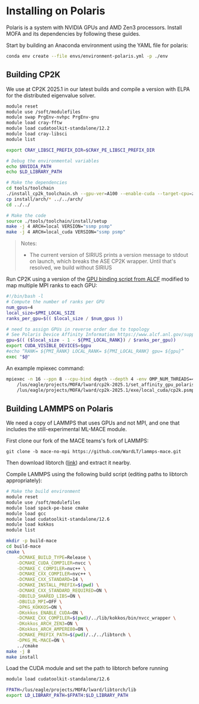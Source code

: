 # Installing on Polaris

Polaris is a system with NVIDIA GPUs and AMD Zen3 processors. 
Install MOFA and its dependencies by following these guides.

Start by building an Anaconda environment using the YAML file for polaris:

```bash
conda env create --file envs/environment-polaris.yml -p ./env
```

## Building CP2K

We use at CP2K 2025.1 in our latest builds and compile a version with ELPA for the distributed eigenvalue solver.

```bash
module reset
module use /soft/modulefiles 
module swap PrgEnv-nvhpc PrgEnv-gnu
module load cray-fftw
module load cudatoolkit-standalone/12.2
module load cray-libsci
module list

export CRAY_LIBSCI_PREFIX_DIR=$CRAY_PE_LIBSCI_PREFIX_DIR

# Debug the environmental variables
echo $NVIDIA_PATH
echo $LD_LIBRARY_PATH

# Make the dependencies
cd tools/toolchain
./install_cp2k_toolchain.sh --gpu-ver=A100 --enable-cuda --target-cpu=znver3 --mpi-mode=mpich --with-elpa=install --with-sirius=no -j 8 | tee install.log
cp install/arch/* ../../arch/
cd ../../

# Make the code
source ./tools/toolchain/install/setup
make -j 4 ARCH=local VERSION="ssmp psmp"
make -j 4 ARCH=local_cuda VERSION="ssmp psmp"
```

> Notes:
>  - The current version of SIRIUS prints a version message to stdout on launch, which breaks the ASE CP2K wrapper. Until that's resolved, we build without SIRIUS

Run CP2K using a version of the [GPU binding script from ALCF](https://docs.alcf.anl.gov/polaris/running-jobs/#binding-mpi-ranks-to-gpus)
modified to map multiple MPI ranks to each GPU:

```bash
#!/bin/bash -l
# Compute the number of ranks per GPU
num_gpus=4
local_size=$PMI_LOCAL_SIZE
ranks_per_gpu=$(( $local_size / $num_gpus ))

# need to assign GPUs in reverse order due to topology
# See Polaris Device Affinity Information https://www.alcf.anl.gov/support/user-guides/polaris/hardware-overview/machine-overview/index.html
gpu=$(( ($local_size - 1 - ${PMI_LOCAL_RANK}) / $ranks_per_gpu))
export CUDA_VISIBLE_DEVICES=$gpu
#echo “RANK= ${PMI_RANK} LOCAL_RANK= ${PMI_LOCAL_RANK} gpu= ${gpu}”
exec "$@"

```

An example mpiexec command:

```bash
mpiexec -n 16 --ppn 8 --cpu-bind depth --depth 4 -env OMP_NUM_THREADS=4 \
    /lus/eagle/projects/MOFA/lward/cp2k-2025.1/set_affinity_gpu_polaris.sh \
    /lus/eagle/projects/MOFA/lward/cp2k-2025.1/exe/local_cuda/cp2k.psmp
```

## Building LAMMPS on Polaris

We need a copy of LAMMPS that uses GPUs and not MPI,
and one that includes the still-experimental ML-MACE module.

First clone our fork of the MACE teams's fork of LAMMPS:

```
git clone -b mace-no-mpi https://github.com/WardLT/lammps-mace.git
```

Then download libtorch ([link](https://download.pytorch.org/libtorch/cu126/libtorch-win-shared-with-deps-2.7.0%2Bcu126.zip)) and extract it nearby.

Compile LAMMPS using the following build script (editing paths to libtorch appropriately):

```bash
# Make the build environment
module reset
module use /soft/modulefiles
module load spack-pe-base cmake
module load gcc
module load cudatoolkit-standalone/12.6
module load kokkos
module list

mkdir -p build-mace
cd build-mace
cmake \
    -DCMAKE_BUILD_TYPE=Release \
    -DCMAKE_CUDA_COMPILER=nvcc \
    -DCMAKE_C_COMPILER=nvc++ \
    -DCMAKE_CXX_COMPILER=nvc++ \
    -DCMAKE_CXX_STANDARD=14 \
    -DCMAKE_INSTALL_PREFIX=$(pwd) \
    -DCMAKE_CXX_STANDARD_REQUIRED=ON \
    -DBUILD_SHARED_LIBS=ON \
    -DBUILD_MPI=OFF \
    -DPKG_KOKKOS=ON \
    -DKokkos_ENABLE_CUDA=ON \
    -DCMAKE_CXX_COMPILER=$(pwd)/../lib/kokkos/bin/nvcc_wrapper \
    -DKokkos_ARCH_ZEN3=ON \
    -DKokkos_ARCH_AMPERE80=ON \
    -DCMAKE_PREFIX_PATH=$(pwd)/../../libtorch \
    -DPKG_ML-MACE=ON \
    ../cmake
make -j 8
make install

```

Load the CUDA module and set the path to libtorch before running

```bash
module load cudatoolkit-standalone/12.6

FPATH=/lus/eagle/projects/MOFA/lward/libtorch/lib
export LD_LIBRARY_PATH=$FPATH:$LD_LIBRARY_PATH
```

